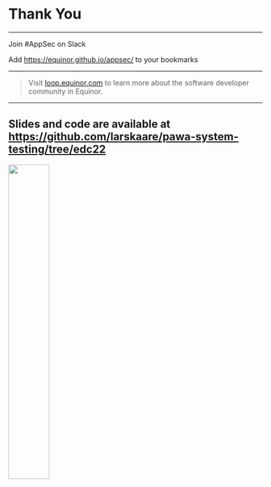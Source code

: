 <!-- .slide: data-background-image="./content/images/appsec-icon.svg" data-background-size="7%" data-background-position="right 2% top 2%"-->
<!-- markdownlint-disable MD041, MD033 -->

# Thank You

<hr>

Join #AppSec on Slack

Add https://equinor.github.io/appsec/ to your bookmarks

<hr>

>Visit [loop.equinor.com](https://loop.equinor.com) to learn more about the software developer community in Equinor.

---

## Slides and code are available at</br> https://github.com/larskaare/pawa-system-testing/tree/edc22

<img src="./content/images/repo_qr.png"  width="40%" height="auto">

